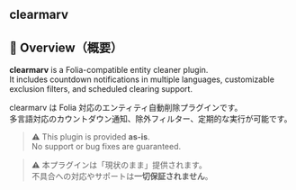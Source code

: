 ## clearmarv

## 📝 Overview（概要）

**clearmarv** is a Folia-compatible entity cleaner plugin.  
It includes countdown notifications in multiple languages, customizable exclusion filters, and scheduled clearing support.

clearmarv は Folia 対応のエンティティ自動削除プラグインです。  
多言語対応のカウントダウン通知、除外フィルター、定期的な実行が可能です。

> ⚠️ This plugin is provided **as-is**.  
> No support or bug fixes are guaranteed.

> ⚠️ 本プラグインは「現状のまま」提供されます。  
> 不具合への対応やサポートは**一切保証されません**。
